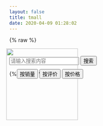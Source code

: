 ```yaml
---
layout: false
title: tmall
date: 2020-04-09 01:28:02
---
```

{% raw %}

<!DOCTYPE html>
<html>
	<head>
		<meta charset="utf-8">
		<title></title>
		<link rel="stylesheet" type="text/css" href="./bootstrap-3.3.7-dist/css/bootstrap.min.css"/>
		<script src="./js/jquery-3.4.1.min.js" type="text/javascript" charset="utf-8"></script>
		<script src="./bootstrap-3.3.7-dist/js/bootstrap.min.js" type="text/javascript" charset="utf-8"></script>
		<script src="./js/vue.js" type="text/javascript" charset="utf-8"></script>
		<link rel="stylesheet" type="text/css" href="./css/tmall.css"/>
	</head>
	<body>
		<div id="head-nav">
			<header-div :num = "shopping_trolley_list.length"></header-div>
		</div>
		<main style="min-width: 1013px;" id = "main-box">
			<div id="search">
				<div style="position: relative;padding-top: 20px;">
					<a href="newTmall.html"><img src="./img/tmall.png" style="position: absolute;top: 0px;left: -8px;width: 190px;"></a>
					<input id = "search-info"type="search"placeholder="请输入搜索内容" x-webkit-speech="" x-webkit-grammar="builtin:search" lang="zh-CN">
					<button id = "search-commit"type="commit">搜索</button>
				</div>
			</div>
		</main>
		<div id="goods-inf" style="position: relative;">
			<div id="choice" style="position: absolute;top: 10px;left: 20px;">
				<button type="button" onclick="by_sellnum()">按销量</button>
				<button type="button" onclick="by_talknum()">按评价</button>
				<button type="button" onclick="by_price()">按价格</button>
			</div>
			<new-goods-box
			v-for="goods in goodsList"
			:goods="goods"
			></new-goods-box>
		</div>
		<div id="footer">
			<footer-box></footer-box>
		</div>
		<script src="./js/data.js" type="text/javascript" charset="utf-8"></script>
		<script src="js/sessionstorage.js" type="text/javascript" charset="utf-8"></script>
		<script src="./js/load.js" type="text/javascript" charset="utf-8"></script>
		<script src="js/click.js" type="text/javascript" charset="utf-8"></script>
		<script type="text/javascript">
			function by_sellnum(){
				newarr = newarr.sort(function(x,y){
					return Number(y.sellnum) - Number(x.sellnum)
				})
			}
			function by_talknum(){
				newarr = newarr.sort(function(x,y){
					return Number(y.talknum) - Number(x.talknum)
				})
			}
			function by_price(){
				newarr = newarr.sort(function(x,y){
					return Number(x.price) - Number(y.price)
				})
			}
		</script>
		<script type="text/javascript">
			var newarr = [];
			for(i in goodsList){
				if(goodsList[i].name == "shose"){
					newarr.push(goodsList[i])
				}
			}
			Vue.component('new-goods-box', {
							props: ['goods'],
							template: `
								<div v-bind:id="goods.name" class="goods-cell">
									<table><tr><td height = "187px" width = "187px" ><a :href=newurl(goods.img)><img v-bind:src="goods.img + '/1.jpg'"></a></td></tr></table>
									<a :href=newurl(goods.img)><span>{{goods.price}}</span></a>
									<div class="goods-cell-p">
										<a :href=newurl(goods.img)>{{goods.describe}}</a>
									</div>
									<div class = "sell-info">
										<div style= "width : 100px; border-left: none">
											月成交<strong>{{goods.sellnum}}</strong>笔
										</div>
										<div style= "width : 60px">
											评价<strong>{{goods.talknum}}</strong>
										</div>
										<div style= "width : 29px;border-right: none">
											<a href = "nothing"><img src="img/site/wangwang.png"></a>
										</div>
									</div>
								</div>
								`,
							computed: {
								newurl(){
									return function(x){
										var str = "good.html";
										var x = x.split("/")
										x.shift();
										x.shift();
										x = x.join("/")
										str = str.concat("?",x);
										return str;
									}
								}
							}
						})
			var vm1 = new Vue({
							el: "#goods-inf",
							data:{
								goodsList: newarr
							},
						})
			$("a[href=nothing]").click(function(){
				alert("nothing");
				return false;
			});
		</script>
	</body>
</html>


{% endraw %}